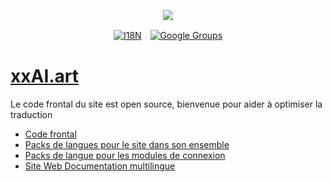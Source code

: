 <p align="center"><a href="https://wac.tax"><img src="https://cdn.jsdelivr.net/gh/wactax/img/logo.svg"/></a></p><p align="center"><a href="https://github.com/wactax/wac.tax/blob/main/doc/README.md#readme"><img alt="I18N" src="https://cdn.jsdelivr.net/gh/wactax/img/t.svg"/></a>　<a href="https://groups.google.com/u/2/g/wactax"><img alt="Google Groups" src="https://cdn.jsdelivr.net/gh/wactax/img/g-groups.svg"/></a></p>

# [xxAI.art](https://xxAI.art)

Le code frontal du site est open source, bienvenue pour aider à optimiser la traduction

* [Code frontal](https://github.com/xxai-art/web)
* [Packs de langues pour le site dans son ensemble](https://github.com/xxai-art/web/tree/main/i18n)
* [Packs de langue pour les modules de connexion](https://github.com/wacpkg/user/tree/main/ui.i18n)
* [Site Web Documentation multilingue](https://github.com/xxai-doc)
